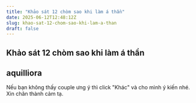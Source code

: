 ```yaml
---
title: "Khảo sát 12 chòm sao khi làm á thần"
date: 2025-06-12T12:48:12Z
slug: khao-sat-12-chom-sao-khi-lam-a-than
draft: false
---
```


## Khảo sát 12 chòm sao khi làm á thần

## aquilliora

Nếu bạn không thấy couple ưng ý thì click "Khác" và cho mình ý kiến nhé. 
Xin chân thành cảm tạ.